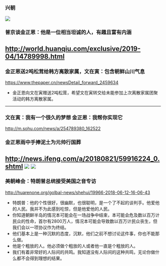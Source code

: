 ### 兴朝
![](https://ss3.bdstatic.com/70cFv8Sh_Q1YnxGkpoWK1HF6hhy/it/u=912763141,3312281142&fm=27&gp=0.jpg)
### 普京谈金正恩：他是一位相当坦诚的人，有趣且富有内涵
http://world.huanqiu.com/exclusive/2019-04/14789998.html
---
### 金正恩送2吨松茸给韩方离散家属，文在寅：包含朝鲜山川气息
https://www.thepaper.cn/newsDetail_forward_2459634
- 金正恩向文在寅赠送2吨松茸，希望文在寅转交给未能参加上次离散家属团聚活动的韩方离散家属。
---
### 文在寅：我有一个很久的梦想 金正恩：我帮你实现它
http://m.sohu.com/news/a/254789380_162522
### 金正恩雨中手捧泥土为元帅行国葬
http://news.ifeng.com/a/20180821/59916224_0.shtml
![](http://p3.ifengimg.com/a/2018_34/2cb9af483dace9e_size757_w693_h461.png)
![](http://p2.ifengimg.com/a/2018_34/e6c352db4c92de6_size732_w688_h459.png)
---
### 美朝峰会：特朗普总统接受美国之音专访
http://huarenone.org/golbal-news/shehui/19966-2018-06-12-16-06-43
- 特朗普：他的个性很好，很幽默，也很聪明，是一个了不起的谈判手。他爱他的人民。我并不为此感到吃惊，但是他爱他的人民。
- 你知道朝鲜半岛的情况本可能会在一场战争中结束，本可能会危及数以百万计民众的性命，首尔有2800万人，情况本可能会导致数以百万计民众丧生，但我们会以一项协议作为终结。
- 他们基本上是一种沉默的态度，沉默，他们之前不想讨论这件事，你也不能那么做。
- 他是个粗放的人。他必须做个粗放的人或者他一直是个粗放的人。
- 我们有着非常好的人际间的共鸣。我知道没有人际间的这种共鸣，无论你做什么都不会得到理想的结果。
